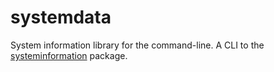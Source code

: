 # systemdata

System information library for the command-line. A CLI to the [systeminformation](https://systeminformation.io/) package.

